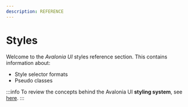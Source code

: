 ```yaml
---
description: REFERENCE
---
```


# Styles

Welcome to the _Avalonia UI_ styles reference section. This contains information about:

* Style selector formats
* Pseudo classes

:::info
To review the concepts behind the Avalonia UI **styling system**, see [here](../../basics/user-interface/styling).
:::